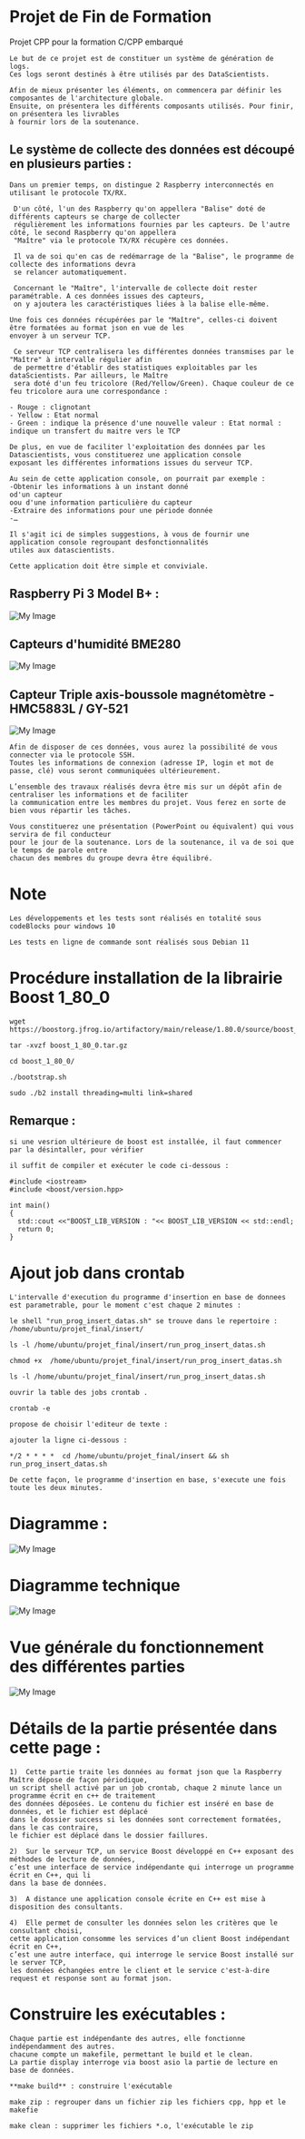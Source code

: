 # Projet de Fin de Formation
Projet CPP pour la formation C/CPP embarqué

```
Le but de ce projet est de constituer un système de génération de logs. 
Ces logs seront destinés à être utilisés par des DataScientists.
```

```
Afin de mieux présenter les éléments, on commencera par définir les composantes de l'architecture globale. 
Ensuite, on présentera les différents composants utilisés. Pour finir, on présentera les livrables 
à fournir lors de la soutenance.
```
## Le système de collecte des données est découpé en plusieurs parties :

```
Dans un premier temps, on distingue 2 Raspberry interconnectés en utilisant le protocole TX/RX.
```
```
 D'un côté, l'un des Raspberry qu'on appellera "Balise" doté de différents capteurs se charge de collecter 
 régulièrement les informations fournies par les capteurs. De l'autre côté, le second Raspberry qu'on appellera 
 "Maître" via le protocole TX/RX récupère ces données. 
 
 Il va de soi qu'en cas de redémarrage de la "Balise", le programme de collecte des informations devra 
 se relancer automatiquement. 
```

```
 Concernant le "Maître", l'intervalle de collecte doit rester paramétrable. A ces données issues des capteurs, 
 on y ajoutera les caractéristiques liées à la balise elle-même. 
```


```
Une fois ces données récupérées par le "Maître", celles-ci doivent être formatées au format json en vue de les 
envoyer à un serveur TCP.
```


```
 Ce serveur TCP centralisera les différentes données transmises par le "Maître" à intervalle régulier afin 
 de permettre d'établir des statistiques exploitables par les dataScientists. Par ailleurs, le Maître 
 sera doté d'un feu tricolore (Red/Yellow/Green). Chaque couleur de ce feu tricolore aura une correspondance :
```


```
- Rouge : clignotant
- Yellow : Etat normal
- Green : indique la présence d'une nouvelle valeur : Etat normal : indique un transfert du maitre vers le TCP
```


```
De plus, en vue de faciliter l'exploitation des données par les Datascientists, vous constituerez une application console 
exposant les différentes informations issues du serveur TCP.
```


```
Au sein de cette application console, on pourrait par exemple :
-Obtenir les informations à un instant donné
od'un capteur
oou d'une information particulière du capteur
-Extraire des informations pour une période donnée
-…
```


```
Il s'agit ici de simples suggestions, à vous de fournir une application console regroupant desfonctionnalités 
utiles aux datascientists. 

Cette application doit être simple et conviviale.
```




## Raspberry Pi 3 Model B+ :

![My Image](./pictures/Raspberry_pi.jpg)

## Capteurs d'humidité BME280

![My Image](./pictures/Capteur.jpg)

## Capteur Triple axis-boussole magnétomètre - HMC5883L / GY-521

![My Image](./pictures/capteur_tripe_axe.jpg)


```
Afin de disposer de ces données, vous aurez la possibilité de vous connecter via le protocole SSH. 
Toutes les informations de connexion (adresse IP, login et mot de passe, clé) vous seront communiquées ultérieurement.

L’ensemble des travaux réalisés devra être mis sur un dépôt afin de centraliser les informations et de faciliter 
la communication entre les membres du projet. Vous ferez en sorte de bien vous répartir les tâches.

Vous constituerez une présentation (PowerPoint ou équivalent) qui vous servira de fil conducteur 
pour le jour de la soutenance. Lors de la soutenance, il va de soi que le temps de parole entre 
chacun des membres du groupe devra être équilibré.
```

# Note

```
Les développements et les tests sont réalisés en totalité sous codeBlocks pour windows 10

Les tests en ligne de commande sont réalisés sous Debian 11
```


# Procédure installation de la librairie Boost 1_80_0

```
wget https://boostorg.jfrog.io/artifactory/main/release/1.80.0/source/boost_1_80_0.tar.gz
```

```
tar -xvzf boost_1_80_0.tar.gz
```

```
cd boost_1_80_0/
```

```
./bootstrap.sh
```

```
sudo ./b2 install threading=multi link=shared

```

## Remarque : 

```
si une vesrion ultérieure de boost est installée, il faut commencer par la désintaller, pour vérifier 

il suffit de compiler et exécuter le code ci-dessous :

```

```
#include <iostream>
#include <boost/version.hpp>

int main() 
{
  std::cout <<"BOOST_LIB_VERSION : "<< BOOST_LIB_VERSION << std::endl;
  return 0;
}
```

# Ajout job dans crontab

```
L'intervalle d'execution du programme d'insertion en base de donnees est parametrable, pour le moment c'est chaque 2 minutes :
```

```
le shell "run_prog_insert_datas.sh" se trouve dans le repertoire : /home/ubuntu/projet_final/insert/
```

```
ls -l /home/ubuntu/projet_final/insert/run_prog_insert_datas.sh

chmod +x  /home/ubuntu/projet_final/insert/run_prog_insert_datas.sh

ls -l /home/ubuntu/projet_final/insert/run_prog_insert_datas.sh
```

```
ouvrir la table des jobs crontab .
```

```
crontab -e 

propose de choisir l'editeur de texte :
```

```
ajouter la ligne ci-dessous :
```

```
*/2 * * * *  cd /home/ubuntu/projet_final/insert && sh  run_prog_insert_datas.sh
```

```
De cette façon, le programme d'insertion en base, s'execute une fois toute les deux minutes.
```

# Diagramme :

![My Image](./pictures/Diagramme.png)

# Diagramme technique

![My Image](./pictures/Diagramme2.jpg)

# Vue générale du fonctionnement des différentes parties

![My Image](./pictures/diagramme_general.jpg)

# Détails de la partie présentée dans cette page :

```
1)	Cette partie traite les données au format json que la Raspberry Maître dépose de façon périodique, 
un script shell activé par un job crontab, chaque 2 minute lance un programme écrit en c++ de traitement 
des données déposées. Le contenu du fichier est inséré en base de données, et le fichier est déplacé 
dans le dossier success si les données sont correctement formatées, dans le cas contraire, 
le fichier est déplacé dans le dossier faillures.
```

```
2)	Sur le serveur TCP, un service Boost développé en C++ exposant des méthodes de lecture de données, 
c’est une interface de service indépendante qui interroge un programme écrit en C++, qui li 
dans la base de données.
```

```
3)	A distance une application console écrite en C++ est mise à disposition des consultants.
```

```
4)	Elle permet de consulter les données selon les critères que le consultant choisi, 
cette application consomme les services d’un client Boost indépendant écrit en C++, 
c’est une autre interface, qui interroge le service Boost installé sur le server TCP, 
les données échangées entre le client et le service c'est-à-dire request et response sont au format json.
```

# Construire les exécutables :

```
Chaque partie est indépendante des autres, elle fonctionne indépendamment des autres. 
chacune compte un makefile, permettant le build et le clean.
La partie display interroge via boost asio la partie de lecture en base de données. 
```

```
**make build** : construire l'exécutable
```

```
make zip : regrouper dans un fichier zip les fichiers cpp, hpp et le makefie
```

```
make clean : supprimer les fichiers *.o, l'exécutable le zip
```


